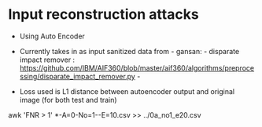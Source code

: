 # Input reconstruction attacks

- Using Auto Encoder

- Currently takes in as input sanitized data from
        - gansan:
        - disparate impact remover : <https://github.com/IBM/AIF360/blob/master/aif360/algorithms/preprocessing/disparate_impact_remover.py>
        -  

- Loss used is L1 distance between autoencoder output and original image (for both test and train)


awk 'FNR > 1' *-A=0-No=1--E=10.csv >> ../0a_no1_e20.csv


